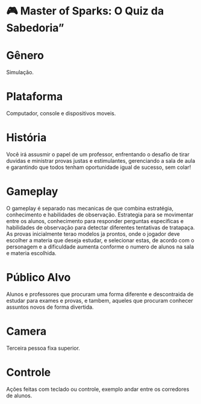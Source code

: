 
# 🎮 Master of Sparks: O Quiz da Sabedoria”

# Gênero
Simulação.

# Plataforma

Computador, console e dispositivos moveis.

# História

Você irá assusmir o papel de um professor, enfrentando o desafio de tirar duvidas e ministrar provas justas e estimulantes, gerenciando a sala de aula e garantindo que todos tenham oportunidade igual de sucesso, sem colar!

# Gameplay

O gameplay é separado nas mecanicas de  que combina estratégia, conhecimento e habilidades de observação.
Estrategia para se movimentar entre os alunos, conhecimento para responder perguntas especificas e habilidades de observação para detectar diferentes tentativas de tratapaça.
As provas inicialmente terao modelos ja prontos, onde o jogador deve escolher a materia que deseja estudar, e selecionar estas, de acordo com o personagem e a dificuldade aumenta conforme o numero de alunos  na sala e materia escolhida.

# Público Alvo

Alunos  e professores que procuram uma forma diferente e descontraida de estudar para exames e provas, e tambem, aqueles que procuram conhecer assuntos novos de forma divertida.

# Camera

Terceira pessoa fixa superior.

# Controle

Ações feitas com teclado ou controle, exemplo andar entre os corredores de alunos.
